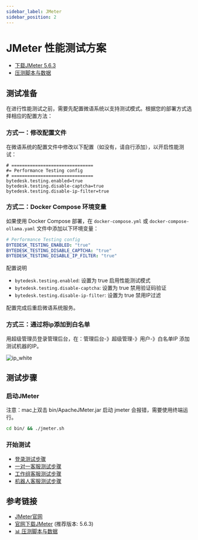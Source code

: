 ```yaml
---
sidebar_label: JMeter
sidebar_position: 2
---
```


# JMeter 性能测试方案

- [下载JMeter 5.6.3](https://www.weiyuai.cn/download/apache-jmeter-5.6.3.zip)
- [压测脚本与数据](https://gitee.com/270580156/weiyu/tree/main/jmeter)

## 测试准备

在进行性能测试之前，需要先配置微语系统以支持测试模式。根据您的部署方式选择相应的配置方法：

### 方式一：修改配置文件

在微语系统的配置文件中修改以下配置（如没有，请自行添加），以开启性能测试：

```properties
# ===============================
#= Performance Testing config
# ===============================
bytedesk.testing.enabled=true
bytedesk.testing.disable-captcha=true
bytedesk.testing.disable-ip-filter=true
```

### 方式二：Docker Compose 环境变量

如果使用 Docker Compose 部署，在 `docker-compose.yml` 或 `docker-compose-ollama.yaml` 文件中添加以下环境变量：

```yaml
# Performance Testing config
BYTEDESK_TESTING_ENABLED: "true"
BYTEDESK_TESTING_DISABLE_CAPTCHA: "true"
BYTEDESK_TESTING_DISABLE_IP_FILTER: "true"
```

配置说明

- `bytedesk.testing.enabled`: 设置为 true 启用性能测试模式
- `bytedesk.testing.disable-captcha`: 设置为 true 禁用验证码验证
- `bytedesk.testing.disable-ip-filter`: 设置为 true 禁用IP过滤

配置完成后重启微语系统服务。

### 方式三：通过将ip添加到白名单

用超级管理员登录管理后台，在：管理后台-》超级管理-》用户-》白名单IP 添加测试机器的IP。

![ip_white](/img/performance/ip_white.png)

## 测试步骤

### 启动JMeter

注意：mac上双击 bin/ApacheJMeter.jar 启动 jmeter 会报错，需要使用终端运行。

```bash
cd bin/ && ./jmeter.sh
```

### 开始测试

- [登录测试步骤](./01_login.md)
- [一对一客服测试步骤](./02_agent.md)
- [工作组客服测试步骤](./03_workgroup.md)
- [机器人客服测试步骤](./04_robot.md)

## 参考链接

- [JMeter官网](https://jmeter.apache.org/)
- [官网下载JMeter](https://jmeter.apache.org/download_jmeter.cgi) (推荐版本: 5.6.3)
- [📊 压测脚本与数据](https://gitee.com/270580156/weiyu/tree/main/jmeter)
